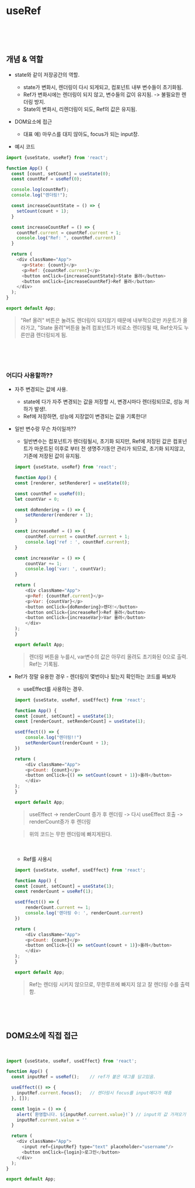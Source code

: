 # useRef 



<br>
<br>
<br>


## 개념 & 역할

* state와 같이 저장공간의 역할.
    - state가 변화시, 렌더링이 다시 되게되고, 컴포넌트 내부 변수들이 초기화됨.
    - Ref가 변화시에는 렌더링이 되지 않고, 변수들의 값이 유지됨. -> 불필요한 렌더링 방지.
    - State의 변화시, 리렌더링이 되도, Ref의 값은 유지됨.

* DOM요소에 접근
    - 대표 예) 마우스를 대지 않아도, focus가 되는 input창.


* 예시 코드

```js
import {useState, useRef} from 'react';

function App() {
  const [count, setCount] = useState(0);
  const countRef = useRef(0);

  console.log(countRef);
  console.log("렌더링!");

  const increaseCountState = () => {
    setCount(count + 1);
  }

  const increaseCountRef = () => {
    countRef.current = countRef.current + 1;
    console.log("Ref: ", countRef.current)
  }

  return (
    <div className="App">
      <p>State: {count}</p>
      <p>Ref: {countRef.current}</p>
      <button onClick={increaseCountState}>State 올려</button>
      <button onClick={increaseCountRef}>Ref 올려</button>
    </div>
  );
}

export default App;

```

> "Ref 올려" 버튼은 눌려도 렌더링이 되지않기 때문에 내부적으로만 카운트가 올라가고, "State 올려"버튼을 눌려 컴포넌트가 비로소 렌더링될 때, Ref숫자도 누른만큼 렌더링되게 됨.


<br>
<br>
<br>


### 어디다 사용할까??

* 자주 변경되는 값에 사용.
    - state에 다가 자주 변경되는 값을 저장할 시, 변경시마다 렌더링되므로, 성능 저하가 발생!.
    - Ref에 저장하면, 성능에 지장없이 변경되는 값을 기록한다!


* 일반 변수랑 무슨 차이일까??
    - 일반변수는 컴포넌트가 렌더링될시, 초기화 되지만, Ref에 저장된 값은 컴포넌트가 마운트된 이후로 부터 전 생명주기동안 관리가 되므로, 초기화 되지않고, 기존에 저장된 값이 유지됨.

    ```js
    import {useState, useRef} from 'react';

    function App() {
    const [renderer, setRenderer] = useState(0);

    const countRef = useRef(0);
    let countVar = 0;

    const doRendering = () => {
        setRenderer(renderer + 1);
    }

    const increaseRef = () => {
        countRef.current = countRef.current + 1;
        console.log('ref : ', countRef.current);
    }

    const increaseVar = () => {
        countVar += 1;
        console.log('var: ', countVar);
    }

    return (
        <div className="App">
        <p>Ref: {countRef.current}</p>
        <p>Var: {countVar}</p>
        <button onClick={doRendering}>렌더!</button>
        <button onClick={increaseRef}>Ref 올려</button>
        <button onClick={increaseVar}>Var 올려</button>
        </div>
    );
    }

    export default App;
    ```
    > 렌더링 버튼을 누를시, var변수의 값은 아무리 올려도 초기화된 0으로 출력. Ref는 기록됨.



* Ref가 정말 유용한 경우 - 렌더링이 몇번이나 됬는지 확인하는 코드를 짜보자

    - useEffect를 사용하는 경우.

    ```js
    import {useState, useRef, useEffect} from 'react';

    function App() {
    const [count, setCount] = useState(1);
    const [renderCount, setRenderCount] = useState(1);

    useEffect(() => {
        console.log("렌더링!!")
        setRenderCount(renderCount + 1);
    })

    return (
        <div className="App">
        <p>Count: {count}</p>
        <button onClick={() => setCount(count + 1)}>올려</button>
        </div>
    );
    }

    export default App;

    ```
    > useEffect -> renderCount 증가 후 렌더링 -> 다시 useEffect 호출 -> renderCount증가 후 렌더링

    > 위의 코드는 무한 렌더링에 빠지게된다.


    <Br>
    <Br>

    - Ref를 사용시

    ```js
    import {useState, useRef, useEffect} from 'react';

    function App() {
    const [count, setCount] = useState(1);
    const renderCount = useRef(1);

    useEffect(() => {
        renderCount.current += 1;
        console.log('렌더링 수: ', renderCount.current)
    })

    return (
        <div className="App">
        <p>Count: {count}</p>
        <button onClick={() => setCount(count + 1)}>올려</button>
        </div>
    );
    }

    export default App;
    ```

    > Ref는 렌더링 시키지 않으므로, 무한루프에 빠지지 않고 잘 렌더링 수를 출력함.


<br>
<br>
<br>


## DOM요소에 직접 접근

<br>

```js
import {useState, useRef, useEffect} from 'react';

function App() {
  const inputRef = useRef();    // ref가 붙은 태그를 담고있음.

  useEffect(() => {
    inputRef.current.focus();   // 렌더링시 focus를 input에다가 해줌
  }, []);

  const login = () => {
    alert(`환영합니다. ${inputRef.current.value}!`) // input의 값 가져오기
    inputRef.current.value = ''
  }

  return (
    <div className="App">
      <input ref={inputRef} type="text" placeholder="username"/>
      <button onClick={login}>로그인</button>
    </div>
  );
}

export default App;

```

